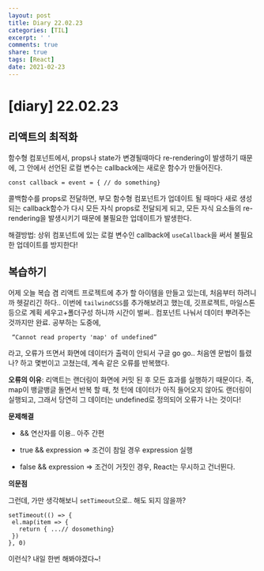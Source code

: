 ```yaml
---
layout: post
title: Diary 22.02.23
categories: [TIL]
excerpt: ' '
comments: true
share: true
tags: [React]
date: 2021-02-23
---
```


# [diary] 22.02.23

## 리액트의 최적화

함수형 컴포넌트에서, props나 state가 변경될때마다 re-rendering이 발생하기 때문에, 그 안에서 선언된 로컬 변수는 callback에는 새로운 함수가 만들어진다. 

```
const callback = event = { // do something}
```

콜백함수를 props로 전달하면, 부모 함수형 컴포넌트가 업데이트 될 때마다 새로 생성되는 callback함수가 다시 모든 자식 props로 전달되게 되고, 모든 자식 요소들의 re-rendering을 발생시키기 때문에 불필요한 업데이트가 발생한다.

해결방법: 상위 컴포넌트에 있는 로컬 변수인 callback에 `useCallback`을 써서 불필요한 업데이트를 방지한다!

## 복습하기

어제 오늘 복습 겸 리액트 프로젝트에 추가 할 아이템을 만들고 있는데, 처음부터 하려니까 헷갈리긴 하다.. 이번에 `tailwindCSS`를 추가해보려고 했는데, 깃프로젝트, 마일스톤 등으로 계획 세우고+폴더구성 하니까 시간이 벌써.. 컴포넌트 나눠서 데이터 뿌려주는 것까지만 완료. 공부하는 도중에,

```
 “Cannot read property 'map' of undefined” 
```

라고, 오류가 뜨면서 화면에 데이터가 출력이 안되서 구글 go go.. 처음엔 문법이 틀렸나? 하고 몇번이고 고쳤는데, 계속 같은 오류를 반복했다. 

**오류의 이유**: 리액트는 랜더링이 화면에 커밋 된 후 모든 효과를 실행하기 때문이다. 즉, map이 뱅글뱅글 돌면서 반복 할 때, 첫 턴에 데이터가 아직 들어오지 않아도 랜더링이 실행되고, 그래서 당연히 그 데이터는 undefined로 정의되어 오류가 나는 것이다! 

**문제해결**

- && 연산자를 이용.. 아주 간편

- true && expression => 조건이 참일 경우 expression 실행

- false && expression => 조건이 거짓인 경우, React는 무시하고 건너뛴다. 

**의문점**

그런데, 가만 생각해보니 `setTimeout`으로.. 해도 되지 않을까? 

```react
setTimeout(() => {
 el.map(item => {
   return { ...// dosomething}
 })
}, 0)
```

이런식? 내일 한번 해봐야겠다~!


